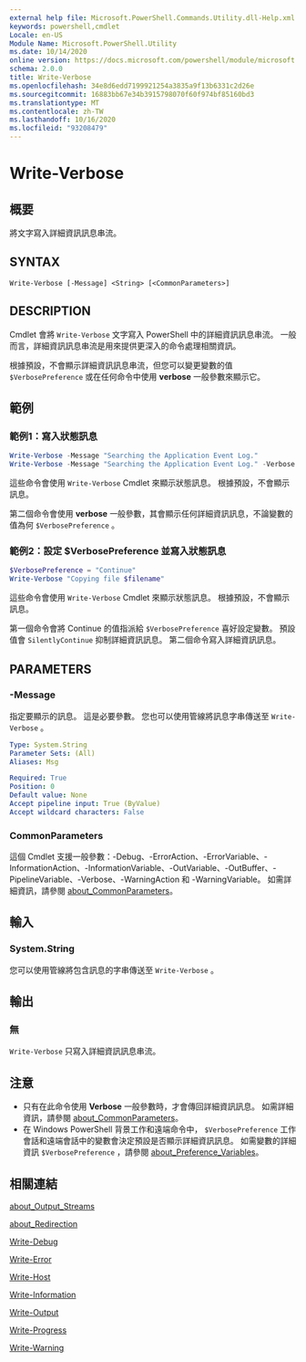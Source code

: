 ```yaml
---
external help file: Microsoft.PowerShell.Commands.Utility.dll-Help.xml
keywords: powershell,cmdlet
Locale: en-US
Module Name: Microsoft.PowerShell.Utility
ms.date: 10/14/2020
online version: https://docs.microsoft.com/powershell/module/microsoft.powershell.utility/write-verbose?view=powershell-7&WT.mc_id=ps-gethelp
schema: 2.0.0
title: Write-Verbose
ms.openlocfilehash: 34e8d6edd7199921254a3835a9f13b6331c2d26e
ms.sourcegitcommit: 16883bb67e34b3915798070f60f974bf85160bd3
ms.translationtype: MT
ms.contentlocale: zh-TW
ms.lasthandoff: 10/16/2020
ms.locfileid: "93208479"
---
```

# Write-Verbose

## 概要
將文字寫入詳細資訊訊息串流。

## SYNTAX

```
Write-Verbose [-Message] <String> [<CommonParameters>]
```

## DESCRIPTION

Cmdlet 會將 `Write-Verbose` 文字寫入 PowerShell 中的詳細資訊訊息串流。 一般而言，詳細資訊訊息串流是用來提供更深入的命令處理相關資訊。

根據預設，不會顯示詳細資訊訊息串流，但您可以變更變數的值 `$VerbosePreference` 或在任何命令中使用 **verbose** 一般參數來顯示它。

## 範例

### 範例1：寫入狀態訊息

```powershell
Write-Verbose -Message "Searching the Application Event Log."
Write-Verbose -Message "Searching the Application Event Log." -Verbose
```

這些命令會使用 `Write-Verbose` Cmdlet 來顯示狀態訊息。 根據預設，不會顯示訊息。

第二個命令會使用 **verbose** 一般參數，其會顯示任何詳細資訊訊息，不論變數的值為何 `$VerbosePreference` 。

### 範例2：設定 $VerbosePreference 並寫入狀態訊息

```powershell
$VerbosePreference = "Continue"
Write-Verbose "Copying file $filename"
```

這些命令會使用 `Write-Verbose` Cmdlet 來顯示狀態訊息。 根據預設，不會顯示訊息。

第一個命令會將 Continue 的值指派給 `$VerbosePreference` 喜好設定變數。 預設值會 `SilentlyContinue` 抑制詳細資訊訊息。 第二個命令寫入詳細資訊訊息。

## PARAMETERS

### -Message

指定要顯示的訊息。 這是必要參數。 您也可以使用管線將訊息字串傳送至 `Write-Verbose` 。

```yaml
Type: System.String
Parameter Sets: (All)
Aliases: Msg

Required: True
Position: 0
Default value: None
Accept pipeline input: True (ByValue)
Accept wildcard characters: False
```

### CommonParameters

這個 Cmdlet 支援一般參數：-Debug、-ErrorAction、-ErrorVariable、-InformationAction、-InformationVariable、-OutVariable、-OutBuffer、-PipelineVariable、-Verbose、-WarningAction 和 -WarningVariable。 如需詳細資訊，請參閱 [about_CommonParameters](../Microsoft.PowerShell.Core/About/about_CommonParameters.md)。

## 輸入

### System.String

您可以使用管線將包含訊息的字串傳送至 `Write-Verbose` 。

## 輸出

### 無

`Write-Verbose` 只寫入詳細資訊訊息串流。

## 注意

- 只有在此命令使用 **Verbose** 一般參數時，才會傳回詳細資訊訊息。 如需詳細資訊，請參閱 [about_CommonParameters](https://go.microsoft.com/fwlink/?LinkID=113216)。
- 在 Windows PowerShell 背景工作和遠端命令中， `$VerbosePreference` 工作會話和遠端會話中的變數會決定預設是否顯示詳細資訊訊息。
  如需變數的詳細資訊 `$VerbosePreference` ，請參閱 [about_Preference_Variables](../Microsoft.PowerShell.Core/About/about_Preference_Variables.md)。

## 相關連結

[about_Output_Streams](../Microsoft.PowerShell.Core/About/about_Output_Streams.md)

[about_Redirection](../Microsoft.PowerShell.Core/About/about_Redirection.md)

[Write-Debug](Write-Debug.md)

[Write-Error](Write-Error.md)

[Write-Host](Write-Host.md)

[Write-Information](Write-Information.md)

[Write-Output](Write-Output.md)

[Write-Progress](Write-Progress.md)

[Write-Warning](Write-Warning.md)
